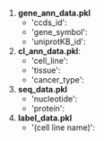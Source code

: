 1. **gene_ann_data.pkl**
    - 'ccds_id': 
    - 'gene_symbol': 
    - 'uniprotKB_id':
2. **cl_ann_data.pkl**:
    - 'cell_line':
    - 'tissue':
    - 'cancer_type': 
3. **seq_data.pkl**
    - 'nucleotide':
    - 'protein':
4. **label_data.pkl**
    - '(cell line name)':